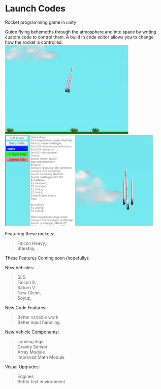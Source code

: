 # Launch Codes
Rocket programming game in unity
  
Guide flying behemoths through the atmosphere and into space by writing custom code to control them. A build in code editor allows you to change how the rocket is controlled.   
  <img src = "/Assets/IMG/Promo/Falcon Heavy.png" width = "400"> 
  <img src = "/Assets/IMG/Promo/Code.png" width = "480">   

Featuring these rockets:  
>Falcon Heavy,  
Starship,  

These Features Coming soon (hopefully):  
  
New Vehicles:  
>SLS,  
Falcon 9,  
Saturn V,  
New Glenn,  
Soyuz,  
  
New Code Features:  
>Better variable work  
Better input handling  
  
New Vehicle Components:  
>Landing legs  
Gravity Sensor  
Array Module  
Improved Math Module  
  
Visual Upgrades:  
>Engines  
Better test environment  
  
